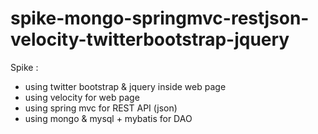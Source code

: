 spike-mongo-springmvc-restjson-velocity-twitterbootstrap-jquery
===============================================================

Spike :
 - using twitter bootstrap & jquery inside web page
 - using velocity for web page
 - using spring mvc for REST API (json)
 - using mongo & mysql + mybatis for DAO
